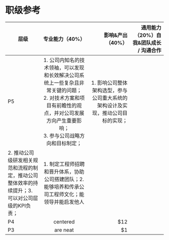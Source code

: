 # 职级参考
|层级       |专业能力（40%）  |影响&产出（40%）|通用能力（20%）自我&团队成长 / 沟通合作|
| ------------- | :-----------: | ----: | ----: |
| P5     | 1. 公司内知名的技术领袖，可以发现和长效解决公司系统上一些复杂且非常关键的问题；<br>  2. 对技术方案和项目有前瞻性的观点，并对公司发展方向产生重要影响；<br>3. 参与公司战略方向和目标制定； | 1. 影响公司整体架构选型，参与公司重大系统的架构设计及实现，推动公司目标的实现；
2. 推动公司级研发相关规范和流程的制定，推动公司整体效率的持续提升；3. 可以对公司层级的KPI负责； |1. 制定工程师招聘和晋升体系，协助公司搭建团队；2. 能够培养和传承公司工程师文化；能领导并能启发他人|
| P4     |   centered    |   $12 |
| P3     |   are neat    |    $1 |
